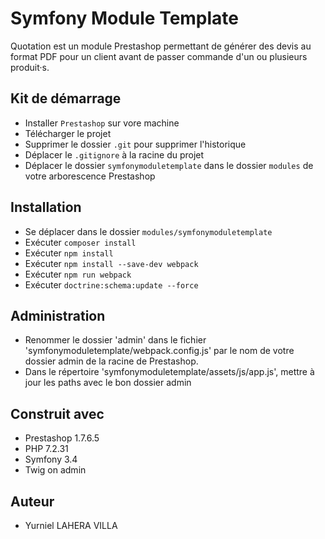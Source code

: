 # Symfony Module Template

Quotation est un module Prestashop permettant de générer des devis au format PDF 
pour un client avant de passer commande d'un ou plusieurs produit·s.

## Kit de démarrage
* Installer `Prestashop` sur vore machine
* Télécharger le projet
* Supprimer le dossier `.git` pour supprimer l'historique
* Déplacer le `.gitignore` à la racine du projet
* Déplacer le dossier `symfonymoduletemplate` dans le dossier `modules` de votre arborescence Prestashop

## Installation
* Se déplacer dans le dossier `modules/symfonymoduletemplate`
* Exécuter `composer install`
* Exécuter `npm install`
* Exécuter `npm install --save-dev webpack`
* Exécuter `npm run webpack`
* Exécuter `doctrine:schema:update --force`

## Administration
* Renommer le dossier 'admin' dans le fichier 'symfonymoduletemplate/webpack.config.js' par le nom de votre dossier admin de la racine de Prestashop.
* Dans le répertoire 'symfonymoduletemplate/assets/js/app.js', mettre à jour les paths avec le bon dossier admin

## Construit avec
* Prestashop 1.7.6.5
* PHP 7.2.31
* Symfony 3.4
* Twig on admin

## Auteur
* Yurniel LAHERA VILLA   
